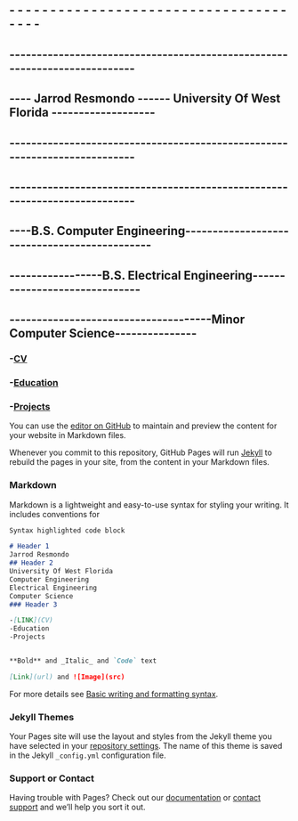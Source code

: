 



## - - - - - - - - - - - - - - - - - - - - - - - - - - - - - - - - - - - - - - 
## -------------------------------------------------------------------------- 
## ---- Jarrod Resmondo ------ University Of West Florida ------------------- 
## -------------------------------------------------------------------------- 
## -------------------------------------------------------------------------- 
## ----B.S. Computer Engineering--------------------------------------------- 
## -----------------B.S. Electrical Engineering------------------------------ 
## -------------------------------------Minor Computer Science--------------- 

### -[CV]()

### -[Education]()

### -[Projects](https://SPARKESYS.github.io/Projects)

































You can use the [editor on GitHub](https://github.com/SPARKESYS/SPARKESYS.github.io/edit/main/README.md) to maintain and preview the content for your website in Markdown files.

Whenever you commit to this repository, GitHub Pages will run [Jekyll](https://jekyllrb.com/) to rebuild the pages in your site, from the content in your Markdown files.

### Markdown

Markdown is a lightweight and easy-to-use syntax for styling your writing. It includes conventions for

```markdown
Syntax highlighted code block

# Header 1
Jarrod Resmondo
## Header 2
University Of West Florida 
Computer Engineering 
Electrical Engineering
Computer Science
### Header 3

-[LINK](CV)
-Education
-Projects


**Bold** and _Italic_ and `Code` text

[Link](url) and ![Image](src)
```

For more details see [Basic writing and formatting syntax](https://docs.github.com/en/github/writing-on-github/getting-started-with-writing-and-formatting-on-github/basic-writing-and-formatting-syntax).

### Jekyll Themes

Your Pages site will use the layout and styles from the Jekyll theme you have selected in your [repository settings](https://github.com/SPARKESYS/SPARKESYS.github.io/settings/pages). The name of this theme is saved in the Jekyll `_config.yml` configuration file.

### Support or Contact

Having trouble with Pages? Check out our [documentation](https://docs.github.com/categories/github-pages-basics/) or [contact support](https://support.github.com/contact) and we’ll help you sort it out.
